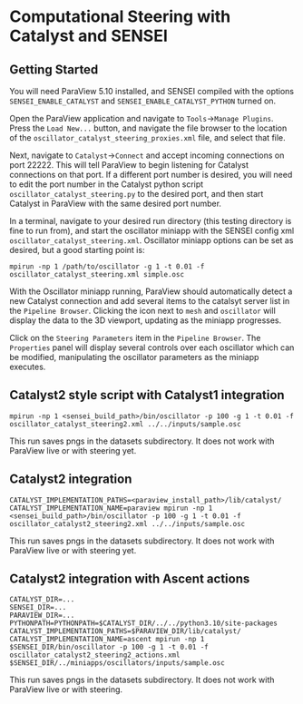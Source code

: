 # Computational Steering with Catalyst and SENSEI

## Getting Started

You will need ParaView 5.10 installed, and SENSEI compiled with the options `SENSEI_ENABLE_CATALYST` and `SENSEI_ENABLE_CATALYST_PYTHON` turned on.

Open the ParaView application and navigate to `Tools`->`Manage Plugins`. Press the `Load New...` button, and navigate the file browser to the location of the `oscillator_catalyst_steering_proxies.xml` file, and select that file.

Next, navigate to `Catalyst`->`Connect` and accept incoming connections on port 22222. This will tell ParaView to begin listening for Catalyst connections on that port. If a different port number is desired, you will need to edit the port number in the Catalyst python script `oscillator_catalyst_steering.py` to the desired port, and then start Catalyst in ParaView with the same desired port number.

In a terminal, navigate to your desired run directory (this testing directory is fine to run from), and start the oscillator miniapp with the SENSEI config xml `oscillator_catalyst_steering.xml`. Oscillator miniapp options can be set as desired, but a good starting point is:

```
mpirun -np 1 /path/to/oscillator -g 1 -t 0.01 -f oscillator_catalyst_steering.xml simple.osc
```
With the Oscillator miniapp running, ParaView should automatically detect a new Catalyst connection and add several items to the catalsyt server list in the `Pipeline Browser`. Clicking the icon next to `mesh` and `oscillator` will display the data to the 3D viewport, updating as the miniapp progresses.

Click on the `Steering Parameters` item in the `Pipeline Browser`. The `Properties` panel will display several controls over each oscillator which can be modified, manipulating the oscillator parameters as the miniapp executes.

## Catalyst2 style script with Catalyst1 integration
```
mpirun -np 1 <sensei_build_path>/bin/oscillator -p 100 -g 1 -t 0.01 -f oscillator_catalyst_steering2.xml ../../inputs/sample.osc
```
This run saves pngs in the datasets subdirectory. It does not work with ParaView live or with steering yet.

## Catalyst2 integration
```
CATALYST_IMPLEMENTATION_PATHS=<paraview_install_path>/lib/catalyst/ CATALYST_IMPLEMENTATION_NAME=paraview mpirun -np 1 <sensei_build_path>/bin/oscillator -p 100 -g 1 -t 0.01 -f oscillator_catalyst2_steering2.xml ../../inputs/sample.osc
```
This run saves pngs in the datasets subdirectory. It does not work with ParaView live or with steering yet.

## Catalyst2 integration with Ascent actions
```
CATALYST_DIR=...
SENSEI_DIR=...
PARAVIEW_DIR=...
PYTHONPATH=PYTHONPATH=$CATALYST_DIR/../../python3.10/site-packages CATALYST_IMPLEMENTATION_PATHS=$PARAVIEW_DIR/lib/catalyst/ CATALYST_IMPLEMENTATION_NAME=ascent mpirun -np 1 $SENSEI_DIR/bin/oscillator -p 100 -g 1 -t 0.01 -f oscillator_catalyst2_steering2_actions.xml $SENSEI_DIR/../miniapps/oscillators/inputs/sample.osc
```
This run saves pngs in the datasets subdirectory. It does not work with ParaView live or with steering.
